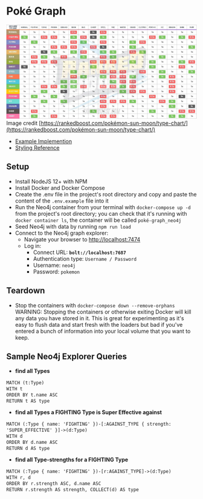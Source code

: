# Poké Graph

![Type Chart](./assets/type-chart.bmp)
Image credit [https://rankedboost.com/pokémon-sun-moon/type-chart/](https://rankedboost.com/pokémon-sun-moon/type-chart/)

- [Example Implemention](https://neo4j.com/blog/pokégraph-gotta-graph-em-all/)
- [Styling Reference](http://guides.neo4j.com/browser.html)

## Setup

- Install NodeJS 12+ with NPM
- Install Docker and Docker Compose
- Create the .env file in the project's root directory and copy and paste the content of the `.env.example` file into it
- Run the Neo4j container from your terminal with `docker-compose up -d` from the project's root directory; you can check that it's running with `docker container ls`, the container will be called `poké-graph_neo4j`
- Seed Neo4j with data by running `npm run load`
- Connect to the Neo4j graph explorer:
  - Navigate your browser to [http://localhost:7474](http://localhost:7474)
  - Log in:
    - Connect URL: **`bolt://localhost:7687`**
    - Authentication type: `Username / Password`
    - Username: `neo4j`
    - Password: `pokemon`

## Teardown

- Stop the containers with `docker-compose down --remove-orphans` WARNING: Stopping the containers or otherwise exiting Docker will kill any data you have stored in it. This is great for experimenting as it's easy to flush data and start fresh with the loaders but bad if you've entered a bunch of information into your local volume that you want to keep.

## Sample Neo4j Explorer Queries

- **find all Types**

```Cypher
MATCH (t:Type)
WITH t
ORDER BY t.name ASC
RETURN t AS type
```

- **find all Types a FIGHTING Type is Super Effective against**

```Cypher
MATCH (:Type { name: 'FIGHTING' })-[:AGAINST_TYPE { strength: 'SUPER_EFFECTIVE' }]->(d:Type)
WITH d
ORDER BY d.name ASC
RETURN d AS type
```

- **find all Type-strengths for a FIGHTING Type**

```Cypher
MATCH (:Type { name: 'FIGHTING' })-[r:AGAINST_TYPE]->(d:Type)
WITH r, d
ORDER BY r.strength ASC, d.name ASC
RETURN r.strength AS strength, COLLECT(d) AS type
```
